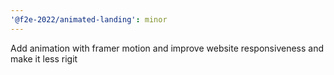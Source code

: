 ```yaml
---
'@f2e-2022/animated-landing': minor
---
```


Add animation with framer motion and improve website responsiveness and make it less rigit
